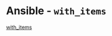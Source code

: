 # Ansible - `with_items`

[with_items](https://docs.ansible.com/ansible/latest/user_guide/playbooks_loops.html#with-items)